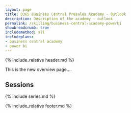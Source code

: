 ```yaml
---
layout: page
title: D365 Business Central Presales Academy - Outlook
description: Description of the academy - outlook
permalink: /skilling/business-central-academy-powerbi
showbreadcrumb: true
includemethod: all
includeplans:
- business central academy
- power bi
---
```


{% include_relative header.md %}

This is the new overview page....

## Sessions

{% include series.md %}

{% include_relative footer.md %}
